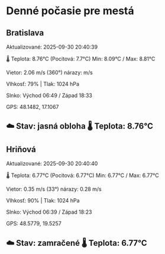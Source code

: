 ﻿# Denné počasie pre mestá

## Bratislava
Aktualizované: 2025-09-30 20:40:39

🌡️ Teplota: 8.76°C 
(Pocitová: 7.7°C)
Min: 8.09°C / Max: 8.81°C

Vietor: 2.06 m/s    (360°) 
nárazy:  m/s

Vlhkosť: 79% | Tlak: 1024 hPa

Slnko: Východ 06:49 / Západ 18:33

GPS: 48.1482, 17.1067

☁️ Stav: jasná obloha        🌡️ Teplota: 8.76°C
---

## Hriňová
Aktualizované: 2025-09-30 20:40:40

🌡️ Teplota: 6.77°C 
(Pocitová: 6.77°C)
Min: 6.77°C / Max: 6.77°C

Vietor: 0.35 m/s (33°)
nárazy: 0.28 m/s

Vlhkosť: 90% | Tlak: 1024 hPa

Slnko: Východ 06:39 / Západ 18:23

GPS: 48.5779, 19.5257

☁️ Stav: zamračené        🌡️ Teplota: 6.77°C
---
